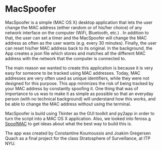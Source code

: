 # MacSpoofer

MacSpoofer is a simple (MAC OS X) desktop application that lets the user change the MAC address (either random or of his/her choice) of any network interface on the computer (WiFi, Bluetooth, etc.) . In addition to that, the user can set a timer and the MacSpoofer will change the MAC address as often as the user wants (e.g. every 30 minutes). Finally, the user can reset his/her MAC address back to its original. In the background, the App creates a json file which stores and matches all the different MAC address with the network that the computer is connected to.

The main reason we wanted to create this application is because it is very easy for someone to be tracked using MAC addresses. Today, MAC addresses are very often used as unique identifiers, while they were not designed for this purpose. This app minimizes the risk of being tracked by your MAC address by constantly spoofing it. One thing that was of importance to us was to make it as simple as possible so that an everyday person (with no technical background) will understand how this works, and be able to change the MAC address without using the terminal. 

MacSpoofer is build using Tkinter as the GUI toolkit and py2app in order to turn the script into a MAC OS X application. Also, we looked into feross [a SpoofMAC](https://github.com/feross/SpoofMAC) to get ideas about what the best way to build this is.

The app was created by Constantine Koumoussis and Joakim Gregersen Quach as a final project for the class Stratosphere of Surveillance, at ITP NYU.

